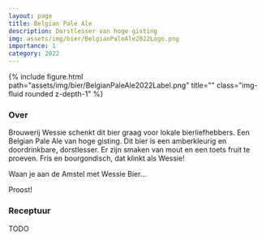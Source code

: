 ```yaml
---
layout: page
title: Belgian Pale Ale
description: Dorstlesser van hoge gisting
img: assets/img/bier/BelgianPaleAle2022Logo.png
importance: 1
category: 2022
---
```


<div class="row">
    <div class="col-sm mt-3 mt-md-0">
        {% include figure.html path="assets/img/bier/BelgianPaleAle2022Label.png" title="" class="img-fluid rounded z-depth-1" %}
    </div>
</div>

### Over

Brouwerij Wessie schenkt dit bier graag voor lokale bierliefhebbers. 
Een Belgian Pale Ale  van hoge gisting.
Dit bier is een amberkleurig en doordrinkbare, dorstlesser. Er zijn smaken van mout en een toets fruit te proeven. Fris en bourgondisch, dat klinkt als Wessie!

Waan je aan de Amstel met Wessie Bier...

Proost!

### Receptuur

TODO




